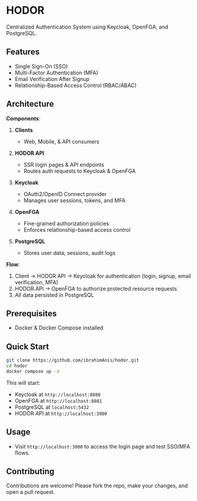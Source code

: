 # HODOR

Centralized Authentication System using Keycloak, OpenFGA, and PostgreSQL.

## Features

* Single Sign-On (SSO)
* Multi-Factor Authentication (MFA)
* Email Verification After Signup
* Relationship-Based Access Control (RBAC/ABAC)

## Architecture

**Components**:

1. **Clients**

   * Web, Mobile, & API consumers
2. **HODOR API**

   * SSR login pages & API endpoints
   * Routes auth requests to Keycloak & OpenFGA
3. **Keycloak**

   * OAuth2/OpenID Connect provider
   * Manages user sessions, tokens, and MFA
4. **OpenFGA**

   * Fine-grained authorization policies
   * Enforces relationship-based access control
5. **PostgreSQL**

   * Stores user data, sessions, audit logs

**Flow**:

1. Client → HODOR API → Keycloak for authentication (login, signup, email verification, MFA)
2. HODOR API → OpenFGA to authorize protected resource requests
3. All data persisted in PostgreSQL

## Prerequisites

* Docker & Docker Compose installed

## Quick Start

```bash
git clone https://github.com/ibrahimAnis/hodor.git
cd hodor
docker compose up -d
```

This will start:

* Keycloak at `http://localhost:8080`
* OpenFGA at `http://localhost:8081`
* PostgreSQL at `localhost:5432`
* HODOR API at `http://localhost:3000`

## Usage

* Visit `http://localhost:3000` to access the login page and test SSO/MFA flows.

## Contributing

Contributions are welcome! Please fork the repo, make your changes, and open a pull request.
